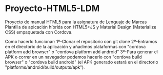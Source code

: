 # Proyecto-HTML5-LDM
Proyecto de manual HTML5 para la asignatura de Lenguaje de Marcas Plantilla de apicación híbrida con HTML5+JS y Material Design (Materialize CSS) empaquetada con Cordova.

Como hacerlo funcionar:
1º-Clonar el repositorio con git clone 
2º-Entramos en el directorio de la aplicación y añadimos plataformas con "cordova platform add browser" o "cordova platform add android" 
3º-Para generar el APK o correr en un navegador podemos hacerlo con "cordova build browser" o "cordova build android" (el APK generado estará en el directorio "platforms/android/build/outputs/apk").


